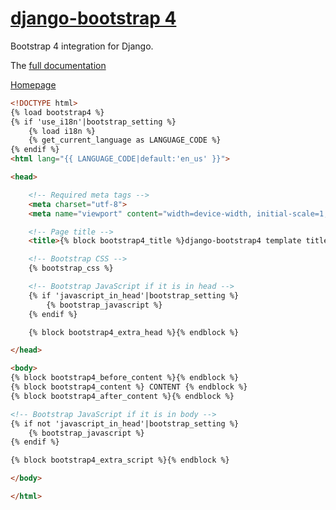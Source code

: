 # [django-bootstrap 4](https://pypi.org/project/django-bootstrap4/)

Bootstrap 4 integration for Django.

The [full documentation](https://django-bootstrap4.readthedocs.io/)

[Homepage](https://github.com/zostera/django-bootstrap4)

```html
<!DOCTYPE html>
{% load bootstrap4 %}
{% if 'use_i18n'|bootstrap_setting %}
    {% load i18n %}
    {% get_current_language as LANGUAGE_CODE %}
{% endif %}
<html lang="{{ LANGUAGE_CODE|default:'en_us' }}">

<head>

    <!-- Required meta tags -->
    <meta charset="utf-8">
    <meta name="viewport" content="width=device-width, initial-scale=1, shrink-to-fit=no">

    <!-- Page title -->
    <title>{% block bootstrap4_title %}django-bootstrap4 template title{% endblock %}</title>

    <!-- Bootstrap CSS -->
    {% bootstrap_css %}

    <!-- Bootstrap JavaScript if it is in head -->
    {% if 'javascript_in_head'|bootstrap_setting %}
        {% bootstrap_javascript %}
    {% endif %}

    {% block bootstrap4_extra_head %}{% endblock %}

</head>

<body>
{% block bootstrap4_before_content %}{% endblock %}
{% block bootstrap4_content %} CONTENT {% endblock %}
{% block bootstrap4_after_content %}{% endblock %}

<!-- Bootstrap JavaScript if it is in body -->
{% if not 'javascript_in_head'|bootstrap_setting %}
    {% bootstrap_javascript %}
{% endif %}

{% block bootstrap4_extra_script %}{% endblock %}

</body>

</html>
```
